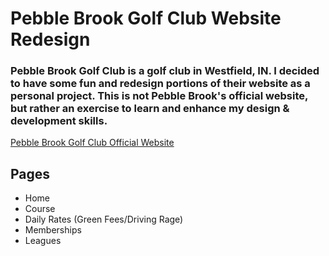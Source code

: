 # Pebble Brook Golf Club Website Redesign

### Pebble Brook Golf Club is a golf club in Westfield, IN. I decided to have some fun and redesign portions of their website as a personal project. This is not Pebble Brook's official website, but rather an exercise to learn and enhance my design & development skills.

[Pebble Brook Golf Club Official Website](https://www.pebblebrookgolfclub.com/)

## Pages

- Home
- Course
- Daily Rates (Green Fees/Driving Rage)
- Memberships
- Leagues
